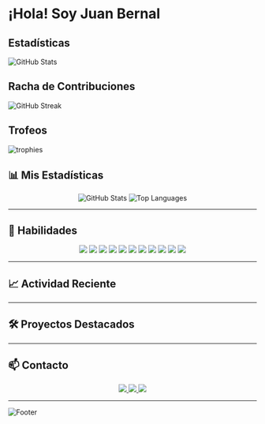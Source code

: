 

# ¡Hola! Soy Juan Bernal

## Estadísticas

![GitHub Stats](https://github-readme-stats.vercel.app/api?username=juanbernal13&theme=radical&show_icons=true)

## Racha de Contribuciones

![GitHub Streak](https://github-readme-streak-stats.herokuapp.com/?user=juanbernal13&theme=radical)

## Trofeos

![trophies](https://github-profile-trophy.vercel.app/?username=juanbernal13&theme=radical)



## 📊 Mis Estadísticas

<div align="center">
  <img src="https://github-readme-stats.vercel.app/api?username=JuanBernal13&show_icons=true&theme=radical&hide=HTML,CSS" alt="GitHub Stats" />
  <img src="https://github-readme-stats.vercel.app/api/top-langs/?username=JuanBernal13&layout=compact&theme=radical&hide=HTML,CSS" alt="Top Languages" />
</div>

---



## 🚀 Habilidades

<div align="center">
  <!-- Lenguajes -->
  <img src="https://img.shields.io/badge/Python-3776AB?style=for-the-badge&logo=python&logoColor=white" />
  <img src="https://img.shields.io/badge/JavaScript-F7DF1E?style=for-the-badge&logo=javascript&logoColor=black" />
  <img src="https://img.shields.io/badge/Java-007396?style=for-the-badge&logo=java&logoColor=white" />
  
  <!-- Frameworks -->
  <img src="https://img.shields.io/badge/React-61DAFB?style=for-the-badge&logo=react&logoColor=black" />
  <img src="https://img.shields.io/badge/Node.js-339933?style=for-the-badge&logo=node-dot-js&logoColor=white" />
  <img src="https://img.shields.io/badge/Django-092E20?style=for-the-badge&logo=django&logoColor=white" />
  
  <!-- ML -->
  <img src="https://img.shields.io/badge/TensorFlow-FF6F00?style=for-the-badge&logo=tensorflow&logoColor=white" />
  <img src="https://img.shields.io/badge/Scikit_Learn-F7931E?style=for-the-badge&logo=scikit-learn&logoColor=white" />
  
  <!-- Herramientas -->
  <img src="https://img.shields.io/badge/Git-F05032?style=for-the-badge&logo=git&logoColor=white" />
  <img src="https://img.shields.io/badge/Docker-2496ED?style=for-the-badge&logo=docker&logoColor=white" />
  <img src="https://img.shields.io/badge/AWS-232F3E?style=for-the-badge&logo=amazon-aws&logoColor=white" />
</div>

---

## 📈 Actividad Reciente

---

## 🛠️ Proyectos Destacados


---

## 📫 Contacto

<div align="center">
  <a href="mailto:juan.bernal.2004.gil@gmail.com">
    <img src="https://img.shields.io/badge/Email-D14836?style=for-the-badge&logo=gmail&logoColor=white" />
  </a>
  <a href="https://www.linkedin.com/in/juan-andres-bernal/">
    <img src="https://img.shields.io/badge/LinkedIn-0A66C2?style=for-the-badge&logo=linkedin&logoColor=white" />
  </a>
  <a href="https://github.com/JuanBernal13">
    <img src="https://img.shields.io/badge/GitHub-100000?style=for-the-badge&logo=github&logoColor=white" />
  </a>
</div>

---

![Footer](https://user-images.githubusercontent.com/tu-usuario/footer-image.png)
